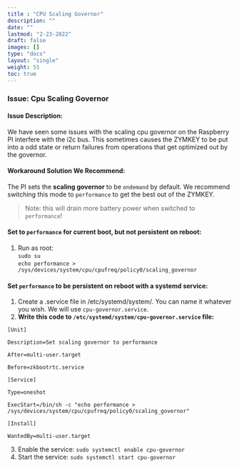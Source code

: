 ```yaml
---
title : "CPU Scaling Governor"
description: ""
date: ""
lastmod: "2-23-2022"
draft: false
images: []
type: "docs"
layout: "single"
weight: 55
toc: true
---
```


### Issue: Cpu Scaling Governor

#### Issue Description:

We have seen some issues with the scaling cpu governor on the Raspberry PI interfere with the i2c bus. This sometimes causes the ZYMKEY to be put into a odd state or return failures from operations that get optimized out by the governor.

#### Workaround Solution We Recommend:

The PI sets the **scaling governor** to be `ondemand` by default. We recommend switching this mode to `performance` to get the best out of the ZYMKEY.

> Note: this will drain more battery power when switched to `performance`!

#### Set to `performance` for current boot, but not persistent on reboot:

 1. Run as root:  
    `sudo su`  
    `echo performance > /sys/devices/system/cpu/cpufreq/policy0/scaling_governor`  

#### Set `performance` to be persistent on reboot with a systemd service:

 1. Create a .service file in /etc/systemd/system/. You can name it whatever you wish. We will use `cpu-governor.service`.
 2. **Write this code to `/etc/systemd/system/cpu-governor.service` file:**

```
[Unit]

Description=Set scaling governor to performance

After=multi-user.target

Before=zkbootrtc.service

[Service]

Type=oneshot

ExecStart=/bin/sh -c "echo performance > /sys/devices/system/cpu/cpufreq/policy0/scaling_governor"

[Install]

WantedBy=multi-user.target
```

 3. Enable the service:  `sudo systemctl enable cpu-governor`
 4. Start the service: `sudo systemctl start cpu-governor`
 
